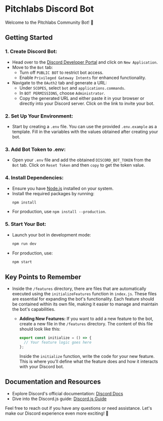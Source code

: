 # Pitchlabs Discord Bot

Welcome to the Pitchlabs Community Bot! 🚀

## Getting Started

### 1. **Create Discord Bot:**

- Head over to the [Discord Developer Portal](https://discord.com/developers/applications) and click on `New Application`.
- Move to the `Bot` tab:
  - Turn off `PUBLIC BOT` to restrict bot access.
  - Enable `Privileged Gateway Intents` for enhanced functionality.
- Navigate to the `OAuth2` tab and generate a URL:
  - Under `SCOPES`, select `bot` and `applications.commands`.
  - In `BOT PERMISSIONS`, choose `Administrator`.
  - Copy the generated URL and either paste it in your browser or directly into your Discord server. Click on the link to invite your bot.

### 2. **Set Up Your Environment:**

- Start by creating a `.env` file. You can use the provided `.env.example` as a template. Fill in the variables with the values obtained after creating your bot.

### 3. **Add Bot Token to .env:**

- Open your `.env` file and add the obtained `DISCORD_BOT_TOKEN` from the `Bot` tab. Click on `Reset Token` and then `copy` to get the token value.

### 4. **Install Dependencies:**

- Ensure you have [Node.js](https://nodejs.org/en) installed on your system.
- Install the required packages by running:
  ```bash
  npm install
  ```
- For production, use `npm install --production`.

### 5. **Start Your Bot:**

- Launch your bot in development mode:
  ```bash
  npm run dev
  ```
- For production, use:

  ```bash
  npm start
  ```

## Key Points to Remember

- Inside the `/features` directory, there are files that are automatically executed using the `initializeFeatures` function in `index.js`.
  These files are essential for expanding the bot's functionality. Each feature should be contained within its own file, making it easier to manage and maintain the bot's capabilities.

  - **Adding New Features:**
    If you want to add a new feature to the bot, create a new file in the `/features` directory. The content of this file should look like this:

    ```javascript
    export const initialize = () => {
      // Your feature logic goes here
    };
    ```

    Inside the `initialize` function, write the code for your new feature. This is where you'll define what the feature does and how it interacts with your Discord bot.

## Documentation and Resources

- Explore Discord's official documentation: [Discord Docs](https://discord.com/developers/docs/intro)
- Dive into the Discord.js guide: [Discord.js Guide](https://discordjs.guide/#before-you-begin)

Feel free to reach out if you have any questions or need assistance. Let's make our Discord experience even more exciting! 🎉
